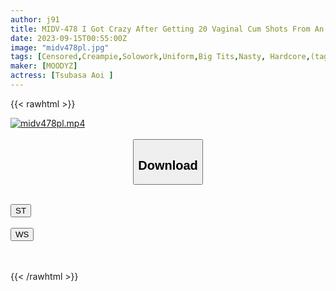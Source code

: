 ```yaml
---
author: j91
title: MIDV-478 I Got Crazy After Getting 20 Vaginal Cum Shots From An Unfaithful Old Man Who Used Aphrodisiacs In The Garbage Room... Ibuki Aoi
date: 2023-09-15T00:55:00Z
image: "midv478pl.jpg"
tags: [Censored,Creampie,Solowork,Uniform,Big Tits,Nasty, Hardcore,(tag-censored)	 ]
maker: [MOODYZ]
actress: [Tsubasa Aoi ]
---
```



{{< rawhtml >}}

<div class="video" data-videoid="m72aB70d01IboD4">
    <a href="javascript:;">
        <img src="https://my.j91.asia/posts/midv478pl/midv478pl.jpg" width="WIDTH" height="HEIGHT" alt="midv478pl.mp4" loading="lazy">
    </a>
</div>

<script type="text/javascript" src="https://j91.asia/asset/on-demand-st.js"></script>

<br>
  <link rel="stylesheet" href="https://j91.asia/asset/bs5.css">
  
  <center>
  <button class="btn btn-primary" type="button" data-bs-toggle="collapse" data-bs-target=".multi-collapse" aria-expanded="false" aria-controls="multiCollapseExample1 multiCollapseExample2"><h2>Download</h2></button></center>
</p>
<div class="row">
  <div class="col">
    <div class="collapse multi-collapse" id="multiCollapseExample1">
      <div class="card card-body">
	      	      <br>
<div class="buttons">  
<a href="https://streamtape.to/v/m72aB70d01IboD4"><button class="btn-hover color-3"><i class="fa fa-download"></i> ST</button></a></div>
    </div>
  </div>
</div>
  <div class="col">
    <div class="collapse multi-collapse" id="multiCollapseExample2">
      <div class="card card-body">
	      <br>
<div class="buttons">
    <a href="https://wolfstream.tv/myjuzd457f4e"><button class="btn-hover color-9"><i class="fa fa-download"></i> WS</button></a></div>
<br><br>
      </div>
    </div>
  </div>
</div>

{{< /rawhtml >}}
